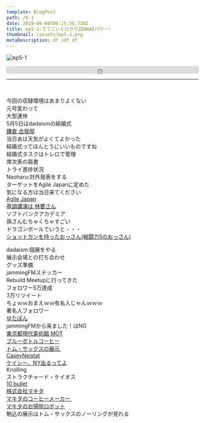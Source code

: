 ```yaml
---  
template: BlogPost  
path: /5-1
date: 2019-06-08T06:15:50.738Z  
title: ep5-1:でてこいとびきりZENKAIパワー!
thumbnail: /assets/ep5-1.png
metaDescription: df sdf df  
---  
```

![ep5-1](/assets/ep5-1.png)  
<iframe width="100%" height="20" scrolling="no" frameborder="no" allow="autoplay" src="https://w.soundcloud.com/player/?url=https%3A//api.soundcloud.com/tracks/627350454&color=%23ff5500&inverse=false&auto_play=false&show_user=true"></iframe>

</br>

***

</br>

<p>今回の収録環境はあまりよくない<br>元号変わって<br>大型連休<br>5月5日はdadaismの結婚式<br><a href="https://kamakura-koga.com/" target="_blank" rel="noopener noreferrer">鎌倉 古我邸</a><br>当日あは天気がよくてよかった<br>結婚式ってほんとうにいいものですね<br>結婚式タスクはトレロで管理<br>席次表の肩書<br>トライ進捗状況<br>Naoharu:対外発表をする<br>ターゲットをAgile Japanに定めた<br>気になる方は当日来てください<br><a href="https://www.agilejapan.org/" target="_blank" rel="noopener noreferrer">Agile Japan</a><br><a href="https://ja.wikipedia.org/wiki/%E6%9E%97%E8%A6%81_(%E5%AE%9F%E6%A5%AD%E5%AE%B6)" target="_blank" rel="noopener noreferrer">基調講演は 林要さん</a><br>ソフトバンクアカデミア<br>孫さんむちゃくちゃすごい<br>ドラゴンボールでいうと・・・<br><a href="https://dic.pixiv.net/a/%E6%88%A6%E9%97%98%E5%8A%9B5%E3%81%AE%E3%81%8A%E3%81%A3%E3%81%95%E3%82%93" target="_blank" rel="noopener noreferrer">ショットガンを持ったおっさん(戦闘力5のおっさん)</a></p>
<!-- /wp:paragraph -->

<!-- wp:paragraph -->
<p>dadaism:個展をやる<br>展示会場との打ち合わせ<br>グッズ準備<br>jammingFMステッカー<br>Rebuild Meetupに行ってきた<br>フォロワー5万達成<br>3万リツイート<br>ちょｗｗおまえｗｗ有名人じゃんｗｗｗ<br>著名人フォロワー<br><a href="https://www.youtube.com/channel/UCMod1HDUu_SZslmDApR8zOQ" target="_blank" rel="noopener noreferrer">ゆたぽん</a><br>jammingFMから来ました！はNG<br><a href="https://www.mot-art-museum.jp/" target="_blank" rel="noopener noreferrer">東京都現代美術館 MOT</a><br><a href="https://bluebottlecoffee.jp/" target="_blank" rel="noopener noreferrer">ブルーボトルコーヒー</a><br><a href="https://bijutsutecho.com/magazine/news/exhibition/19691" target="_blank" rel="noopener noreferrer">トム・サックスの展示&nbsp;</a><br><a href="https://www.youtube.com/channel/UCtinbF-Q-fVthA0qrFQTgXQ" target="_blank" rel="noopener noreferrer">CaseyNeistat</a><br><a href="https://www.youtube.com/watch?v=h0nO27dUlHU" target="_blank" rel="noopener noreferrer">ケイシー、NY出るってよ</a><br>Knolling<br>ストラクチャード・ケイオス<br><a href="https://www.youtube.com/watch?v=49p1JVLHUos" target="_blank" rel="noopener noreferrer">10 bullet</a><br><a href="https://www.makita.co.jp/" target="_blank" rel="noopener noreferrer">株式会社マキタ</a><br><a href="https://www.makita.co.jp/product/category/kateiyoukiki/cm501d/cm501d.html" target="_blank" rel="noopener noreferrer">マキタのコーヒーメーカー&nbsp;</a><br><a href="https://www.makita.co.jp/product/syuuzin_series/rc200dz/rc200dz.html" target="_blank" rel="noopener noreferrer">マキタのお掃除ロボット</a><br>駒込の展示はトム・サックスのノーリングが見れる</p>